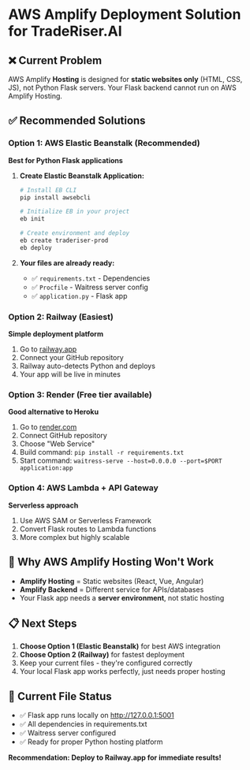 # AWS Amplify Deployment Solution for TradeRiser.AI

## ❌ Current Problem
AWS Amplify **Hosting** is designed for **static websites only** (HTML, CSS, JS), not Python Flask servers. Your Flask backend cannot run on AWS Amplify Hosting.

## ✅ Recommended Solutions

### Option 1: AWS Elastic Beanstalk (Recommended)
**Best for Python Flask applications**

1. **Create Elastic Beanstalk Application:**
   ```bash
   # Install EB CLI
   pip install awsebcli
   
   # Initialize EB in your project
   eb init
   
   # Create environment and deploy
   eb create traderiser-prod
   eb deploy
   ```

2. **Your files are already ready:**
   - ✅ `requirements.txt` - Dependencies
   - ✅ `Procfile` - Waitress server config
   - ✅ `application.py` - Flask app

### Option 2: Railway (Easiest)
**Simple deployment platform**

1. Go to [railway.app](https://railway.app)
2. Connect your GitHub repository
3. Railway auto-detects Python and deploys
4. Your app will be live in minutes

### Option 3: Render (Free tier available)
**Good alternative to Heroku**

1. Go to [render.com](https://render.com)
2. Connect GitHub repository
3. Choose "Web Service"
4. Build command: `pip install -r requirements.txt`
5. Start command: `waitress-serve --host=0.0.0.0 --port=$PORT application:app`

### Option 4: AWS Lambda + API Gateway
**Serverless approach**

1. Use AWS SAM or Serverless Framework
2. Convert Flask routes to Lambda functions
3. More complex but highly scalable

## 🚫 Why AWS Amplify Hosting Won't Work

- **Amplify Hosting** = Static websites (React, Vue, Angular)
- **Amplify Backend** = Different service for APIs/databases
- Your Flask app needs a **server environment**, not static hosting

## 📋 Next Steps

1. **Choose Option 1 (Elastic Beanstalk)** for best AWS integration
2. **Choose Option 2 (Railway)** for fastest deployment
3. Keep your current files - they're configured correctly
4. Your local Flask app works perfectly, just needs proper hosting

## 🔧 Current File Status
- ✅ Flask app runs locally on http://127.0.0.1:5001
- ✅ All dependencies in requirements.txt
- ✅ Waitress server configured
- ✅ Ready for proper Python hosting platform

**Recommendation: Deploy to Railway.app for immediate results!**